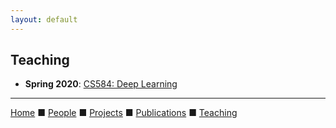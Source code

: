 ```yaml
---
layout: default
---
```


## Teaching

- **Spring 2020**: [CS584: Deep Learning](courses/cs584_spring2020.html)

---

[Home](index.html) &#9632; [People](people.html) &#9632; [Projects](projects.html)  &#9632; [Publications](publications.html)  &#9632; [Teaching](teaching.html)
